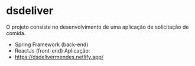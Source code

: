 # dsdeliver
O projeto consiste no desenvolvimento de uma aplicação de solicitação de comida.
- Spring Framework (back-end)
- ReactJs (front-end)
Aplicação:
- https://dsdelivermendes.netlify.app/
